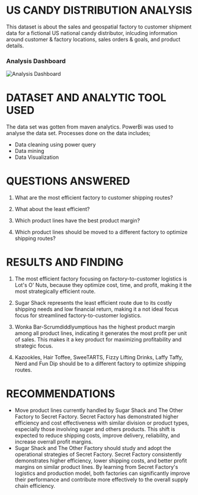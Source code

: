 # US CANDY DISTRIBUTION ANALYSIS

This dataset is about the sales and geospatial factory to customer shipment data for a fictional US national candy distributor, inlcuding information around customer & factory locations, sales orders & goals, and product details.

### Analysis Dashboard
![Analysis Dashboard](https://github.com/user-attachments/assets/3c555415-9543-4995-aad6-08a61fc4a079)

# DATASET AND ANALYTIC TOOL USED

The data set was gotten from maven analytics. PowerBi was used to analyse the data set. Processes done on the data includes;
- Data cleaning using power query
- Data mining
- Data Visualization

# QUESTIONS ANSWERED

1. What are the most efficient factory to customer shipping routes?

2. What about the least efficient?

3. Which product lines have the best product margin?

4. Which product lines should be moved to a different factory to optimize shipping routes? 

# RESULTS AND FINDING

1. The most efficient factory focusing on factory-to-customer logistics is Lot's O' Nuts, because they optimize cost, time, and profit, making it the most strategically efficient route.
   
2. Sugar Shack represents the least efficient route due to its costly shipping needs and low financial return, making it a not ideal focus focus for streamlined factory-to-customer logistics.

3. Wonka Bar-Scrumdiddlyumptious has the highest product margin among all product lines, indicating it generates the most profit per unit of sales. This makes it a key product for maximizing profitability     and strategic focus.

4. Kazookles, Hair Toffee, SweeTARTS, Fizzy Lifting Drinks, Laffy Taffy, Nerd and Fun Dip should be to a different factory to optimize shipping routes.
   
# RECOMMENDATIONS
- Move product lines currently handled by Sugar Shack and The Other Factory to Secret Factory. Secret Factory has demonstrated higher efficiency and cost effectiveness with similar division or product        types, especially those involving suger and others products. This shift is expected to reduce shipping costs, improve delivery, reliability, and increase overrall profit margins.
- Sugar Shack and The Other Factory should study and adopt the operational strategies of Secret Factory. Secret Factory consistently demonstrates higher efficiency, lower shipping costs, and better profit
margins on similar product lines. By learning from Secret Factory's logistics and production model, both factories can significantly improve their performance and contribute more effectively to the overall supply chain efficiency.
